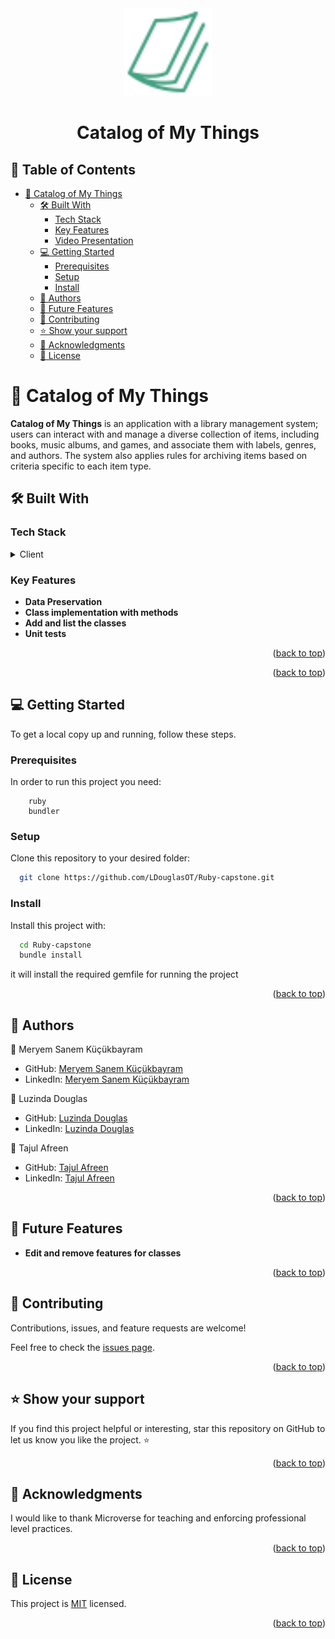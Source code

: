 <div align="center">
 <img src="images/logo.png" alt="logo" width="140"  height="auto" />
  <br/>
  <h1><b>Catalog of My Things</b></h1>

</div>

<!-- TABLE OF CONTENTS -->

## 📗 Table of Contents

- [📖 Catalog of My Things ](#-catalog-)
  - [🛠 Built With ](#-built-with-)
    - [Tech Stack ](#tech-stack-)
    - [Key Features ](#key-features-)
    - [Video Presentation](#live-demo-)
  - [💻 Getting Started ](#-getting-started-)
    - [Prerequisites](#prerequisites)
    - [Setup](#setup)
    - [Install](#install)
  - [👥 Authors ](#-author-)
  - [🔭 Future Features ](#-future-features-)
  - [🤝 Contributing ](#-contributing-)
  - [⭐️ Show your support ](#️-show-your-support-)
  - [🙏 Acknowledgments ](#-acknowledgments-)
  - [📝 License ](#-license-)

<!-- PROJECT DESCRIPTION -->

# 📖 Catalog of My Things <a name="about-project"></a>

**Catalog of My Things** is an application with a library management system; users can interact with and manage a diverse collection of items, including books, music albums, and games, and associate them with labels, genres, and authors. The system also applies rules for archiving items based on criteria specific to each item type.

## 🛠 Built With <a name="built-with"></a>

### Tech Stack <a name="tech-stack"></a>

<details>
  <summary>Client</summary>
    <li><a href="https://www.ruby-lang.org/en/">Ruby</a></li>
</details>

<!-- Features -->

### Key Features <a name="key-features"></a>

- **Data Preservation**
- **Class implementation with methods**
- **Add and list the classes**
- **Unit tests**

<p align="right">(<a href="#readme-top">back to top</a>)</p>

<!--LIVE DEMO -->


<p align="right">(<a href="#readme-top">back to top</a>)</p>

<!-- GETTING STARTED -->

## 💻 Getting Started <a name="getting-started"></a>

To get a local copy up and running, follow these steps.

### Prerequisites

In order to run this project you need:

```
    ruby
    bundler
```

### Setup

Clone this repository to your desired folder:

```bash
  git clone https://github.com/LDouglasOT/Ruby-capstone.git
```

### Install

Install this project with:

```bash
  cd Ruby-capstone
  bundle install
```

it will install the required gemfile for running the project

<!-- ### Usage -->

<p align="right">(<a href="#readme-top">back to top</a>)</p>

<!-- AUTHORS -->

## 👥 Authors <a name="author"></a>

👤 Meryem Sanem Küçükbayram

- GitHub: [Meryem Sanem Küçükbayram](https://github.com/meryemsanem)
- LinkedIn: [Meryem Sanem Küçükbayram](https://www.linkedin.com/in/meryemsanemkucukbayram/)

👤 Luzinda Douglas

- GitHub: [Luzinda Douglas](https://github.com/LDouglasOT)
- LinkedIn: [Luzinda Douglas](https://www.linkedin.com/in/luzinda-douglas-69bb811b8/)

👤 Tajul Afreen

- GitHub: [Tajul Afreen](https://github.com/tajulafreen)
- LinkedIn: [Tajul Afreen](https://www.linkedin.com/in/tajul-afreen-843951251/)

<p align="right">(<a href="#readme-top">back to top</a>)</p>

<!-- FUTURE FEATURES -->

## 🔭 Future Features <a name="future-features"></a>

- **Edit and remove features for classes**

<p align="right">(<a href="#readme-top">back to top</a>)</p>

<!-- CONTRIBUTING -->

## 🤝 Contributing <a name="contributing"></a>

Contributions, issues, and feature requests are welcome!

Feel free to check the [issues page](https://github.com/LDouglasOT/Ruby-capstone/issues).

<p align="right">(<a href="#readme-top">back to top</a>)</p>

<!-- SUPPORT -->

## ⭐️ Show your support <a name="support"></a>

If you find this project helpful or interesting, star this repository on GitHub to let us know you like the project. ⭐️

<p align="right">(<a href="#readme-top">back to top</a>)</p>

<!-- ACKNOWLEDGEMENTS -->

## 🙏 Acknowledgments <a name="acknowledgements"></a>

I would like to thank Microverse for teaching and enforcing professional level practices.

<p align="right">(<a href="#readme-top">back to top</a>)</p>

<!-- LICENSE -->

## 📝 License <a name="license"></a>

This project is [MIT](./LICENSE) licensed.

<p align="right">(<a href="#readme-top">back to top</a>)</p>

